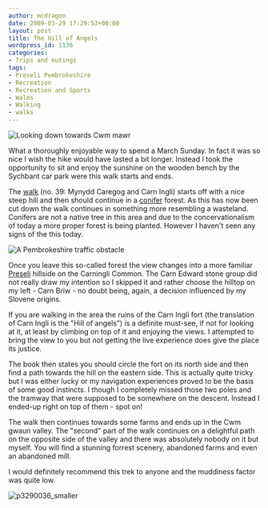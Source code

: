 ```yaml
---
author: mcdragon
date: 2009-03-29 17:29:53+00:00
layout: post
title: The Hill of Angels
wordpress_id: 1136
categories:
- Trips and outings
tags:
- Preseli Pembrokeshire
- Recreation
- Recreation and Sports
- Wales
- Walking
- walks
---
```


![Looking down towards Cwm mawr](https://img.mcdowell.si/2009/03/carn-ingli-1.jpg "Looking down towards Cwm mawr")

What a thoroughly enjoyable way to spend a March Sunday. In fact it was so nice I wish the hike would have lasted a bit longer. Instead I took the opportunity to sit and enjoy the sunshine on the wooden bench by the Sychbant car park were this walk starts and ends.

The [walk](https://www.amazon.co.uk/Walking-Pembrokeshire-Circular-National-Cicerone/dp/1852844310/ref=sr_11_1?ie=UTF8&qid=1237062996&sr=11-1) (no. 39: Mynydd Caregog and Carn Ingli) starts off with a nice steep hill and then should continue in a [conifer](https://en.wikipedia.org/wiki/Pinophyta) forest. As this has now been cut down the walk continues in something more resembling a wasteland. Conifers are not a native tree in this area and due to the concervationalism of today a more proper forest is being planted. However I haven't seen any signs of the this today.

![A Pembrokeshire traffic obstacle](https://img.mcdowell.si/2009/03/carn-ingli-2.jpg "A Pembrokeshire traffic obstacle")

Once you leave this so-called forest the view changes into a more familiar [Preseli](https://en.wikipedia.org/wiki/Preseli_Pembrokeshire) hillside on the Carningli Common. The Carn Edward stone group did not really draw my intention so I skipped it and rather choose the hilltop on my left - Carn Briw - no doubt being, again, a decision influenced by my Slovene origins.

If you are walking in the area the ruins of the Carn Ingli fort (the translation of Carn Ingli is the "Hill of angels") is a definite must-see, if not for looking at it, at least by climbing on top of it and enjoying the views. I attempted to bring the view to you but not getting the live experience does give the place its justice.

The book then states you should circle the fort on its north side and then find a path towards the hill on the eastern side. This is actually quite tricky but I was either lucky or my navigation experiences proved to be the basis of some good instincts. I though I completely missed those two poles and the tramway that were supposed to be somewhere on the descent. Instead I ended-up right on top of them - spot on!

The walk then continues towards some farms and ends up in the Cwm gwaun valley. The "second" part of the walk continues on a delightful path on the opposite side of the valley and there was absolutely nobody on it but myself. You will find a stunning forrest scenery, abandoned farms and even an abandoned mill.

I would definitely recommend this trek to anyone and the muddiness factor was quite low.

![p3290036_smaller](https://img.mcdowell.si/2009/03/carn-ingli-3.jpg)
